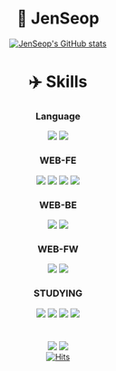 <div align="center">

# 🐴 JenSeop
[![JenSeop's GitHub stats](https://github-readme-stats.vercel.app/api?username=JenSeop&show_icons=true&theme=dark)](https://github.com/anuraghazra/github-readme-stats#gh-dark-mode-only)

# ✈️ Skills

  <h3>Language</h3>
  <a href="#" onClick=""><img src="https://img.shields.io/badge/C-A8B9CC?style=flat-square&logo=C&logoColor=white"/></a>
  <a href="#" onClick=""><img src="https://img.shields.io/badge/C++-00599C?style=flat-square&logo=C&logoColor=white"/></a>
  <h3>WEB-FE</h3>
  <a href="https://en.wikipedia.org/wiki/HTML5" onClick=""><img src="https://img.shields.io/badge/HTML5-E34F26?style=flat-square&logo=HTML5&logoColor=white"/></a>
  <a href="https://ko.wikipedia.org/wiki/CSS" onClick=""><img src="https://img.shields.io/badge/CSS3-1572B6?style=flat-square&logo=CSS3&logoColor=white"/></a>
  <a href="https://en.wikipedia.org/wiki/JavaScript" onClick=""><img src="https://img.shields.io/badge/JavaScript-F7DF1E?style=flat-square&logo=JavaScript&logoColor=white"/></a>
  <a href="https://react.dev/" onClick=""><img src="https://img.shields.io/badge/React-61DAFB?style=flat-square&logo=React&logoColor=white"/></a>
  <h3>WEB-BE</h3>
  <a href="https://nodejs.org/en" onClick=""><img src="https://img.shields.io/badge/Node.js-339933?style=flat-square&logo=Node.js&logoColor=white"/></a>
  <a href="https://www.mysql.com/" onClick=""><img src="https://img.shields.io/badge/MySQL-4479A1?style=flat-square&logo=MySQL&logoColor=white"/></a>
  <h3>WEB-FW</h3>
  <a href="https://getbootstrap.com/" onClick=""><img src="https://img.shields.io/badge/Bootstrap-7952B3?style=flat-square&logo=Bootstrap&logoColor=white"/></a>
  <a href="https://mui.com/" onClick=""><img src="https://img.shields.io/badge/MUI-007FFF?style=flat-square&logo=MUI&logoColor=white"/></a>
  <h3>STUDYING</h3>
  
  <a href="#" onClick=""><img src="https://img.shields.io/badge/Python-3776AB?style=flat-square&logo=Python&logoColor=white"/></a>
  <a href="https://nodejs.org/en" onClick=""><img src="https://img.shields.io/badge/Django-092E20?style=flat-square&logo=Django&logoColor=white"/></a>
  <a href="https://nodejs.org/en" onClick=""><img src="https://img.shields.io/badge/NGINX-009639?style=flat-square&logo=NGINX&logoColor=white"/></a>
  <a href="https://nodejs.org/en" onClick=""><img src="https://img.shields.io/badge/PostgreSQL-4169E1?style=flat-square&logo=PostgreSQL&logoColor=white"/></a>
#
<a href="https://techit.education/school/kdt-startup-6th" onClick=""><img src="https://img.shields.io/badge/LIKELION-SUS-FB542B?style=flat-square&logo=Brave&logoColor=white"/></a>
<a href="https://ksea.kisia.or.kr/home/kor/education/developer/index.do?menuPos=6&tabPos=B&idx=&act=&idx2=" onClick=""><img src="https://img.shields.io/badge/KISIA-SDEV-184D66?style=flat-square&logo=Klook&logoColor=white"/></a><br>
[![Hits](https://hits.seeyoufarm.com/api/count/incr/badge.svg?url=https%3A%2F%2Fgithub.com%2FJenSeop&count_bg=%23BF2A52&title_bg=%23000000&icon=github.svg&icon_color=%23FFFFFF&title=hits&edge_flat=true)](https://hits.seeyoufarm.com)
</div>

